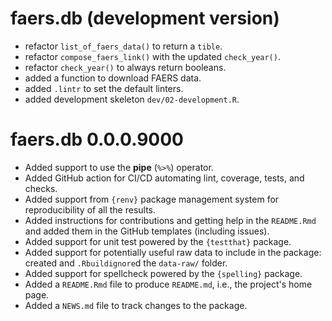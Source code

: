 # faers.db (development version)

* refactor `list_of_faers_data()` to return a `tible`.
* refactor `compose_faers_link()` with the updated `check_year()`.
* refactor `check_year()` to always return booleans.
* added a function to download FAERS data.
* added `.lintr` to set the default linters.
* added development skeleton `dev/02-development.R`.

# faers.db 0.0.0.9000

* Added support to use the __pipe__ (`%>%`) operator.
* Added GitHub action for CI/CD automating lint, coverage, tests, and
  checks.
* Added support from `{renv}` package management system for
  reproducibility of all the results.
* Added instructions for contributions and getting help in the 
  `README.Rmd` and added them in the GitHub templates
  (including issues).
* Added support for unit test powered by the `{testthat}` package.
* Added support for potentially useful raw data to include in the
  package: created and `.Rbuildignore`d the `data-raw/` folder.
* Added support for spellcheck powered by the `{spelling}` package.
* Added a `README.Rmd` file to produce `README.md`, i.e., the project's
  home page.
* Added a `NEWS.md` file to track changes to the package.
